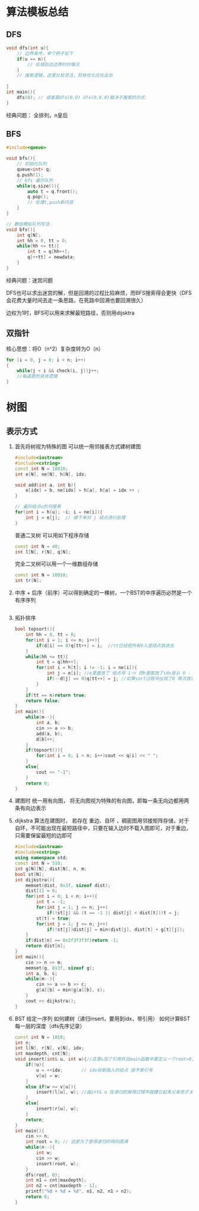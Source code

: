 # 算法模板总结

## DFS

```c++
void dfs(int u){
    // 边界条件，举个例子如下
    if(u == n){
        // 处理到达边界时的情况
    }
    // 搜索逻辑，这里比较灵活，剪枝优化应在此处
    
}
int main(){
    dfs(0); // 或者是dfs(0,0) dfs(0,0,0)取决于搜索的方式
}
```

经典问题： 全排列，n皇后

## BFS

```c++
#include<queue>

void bfs(){
    // 初始化队列
    queue<int> q;
    q.push(1);
    // bfs 遍历队列
    while(q.size()){
        auto t = q.front();
        q.pop();
        // 处理t,push新内容
    }
}

// 数组模拟队列写法
void bfs(){
    int q[N];
    int hh = 0, tt = 0;
    while(hh <= tt){
        int t = q[hh++];
        q[++tt] = newdata;
    }
}
```

经典问题：迷宫问题

DFS也可以求出迷宫的解，但是回溯的过程比较麻烦，而BFS搜索得会更快（DFS会花费大量时间去走一条思路，在死路中回溯也要回溯很久）

边权为1时，BFS可以用来求解最短路径，否则用dijsktra

## 双指针

核心思想：将O（n^2）复杂度转为O（n）

```C++
for (i = 0, j = 0; i < n; i++)
{
    while(j < i && check(i, j))j++;
    //每道题的具体逻辑
}
```



# 树图

## 表示方式


1. 首先将树视为特殊的图  可以统一用邻接表方式建树建图

   ```c++
   #include<iostream>
   #include<cstring>
   const int N = 10010;
   int e[N], ne[N], h[N], idx;
   
   void add(int a, int b){
       e[idx] = b, ne[idx] = h[a], h[a] = idx ++ ;
   }
   
   // 遍历结点u的邻接表
   for(int i = h[u]; ~i; i = ne[i]){
       int j = e[j];  // 接下来对 j 结点进行处理
   }
   ```

   普通二叉树 可以用如下程序存储

   ```c++
   const int N = 40;
   int l[N], r[N], q[N];
   ```

   完全二叉树可以用一个一维数组存储

   ```c++
   const int N = 10010;
   int tr[N];
   ```

2. 中序 + 后序（前序）可以得到确定的一棵树，一个BST的中序遍历必然是一个有序序列

   ```c++
   
   ```

3. 拓扑排序

   ```c++
   bool topsort(){
       int hh = 0, tt = 0;
       for(int i = 1; i <= n; i++){
           if(d[i] == 0)q[tt++] = i;  //tt已经把所有0入度结点放进去
       }
       while(hh <= tt){
           int t = q[hh++];
           for(int i = h[t]; i != -1; i = ne[i]){
               int j = e[i]; //e里面放了 结点号 1-n 而h里面放了idx是从 0 - ~
               if(--d[j] == 0)q[tt++] = j; //如果sort过程中出现了0 再次放进去
           }
       }
       if(tt == n)return true;
       return false;
   }
   int main(){
       while(m--){
           int a, b;
           cin >> a >> b;
           add(a, b);
           d[b]++;
       }
       if(topsort()){
           for(int i = 0; i < n; i++)cout << q[i] << " ";
       }
       else{
           cout << "-1";
       }
       return 0;
   }
   ```

4. 建图时 统一用有向图， 将无向图视为特殊的有向图，即每一条无向边都用两条有向边表示

5. dijkstra 算法在建图时， 若存在 重边、自环 ，稠密图用邻接矩阵存储，对于自环，不可能出现在最短路径中，只要在输入边时不载入图即可，对于重边，只需要保留最短的边即可

   ```c++
   #include<iostream>
   #include<cstring>
   using namespace std;
   const int N = 510;
   int g[N][N], dist[N], n, m;
   bool st[N];
   int dijkstra(){
       memset(dist, 0x3f, sizeof dist);
       dist[1] = 0;
       for(int i = 0; i < n; i++){
           int t = -1;
           for(int j = 1; j <= n; j++)
               if(!st[j] && (t == -1 || dist[j] < dist[t]))t = j;
           st[t] = true;
           for(int j = 1; j <= n; j++)
               if(!st[j])dist[j] = min(dist[j], dist[t] + g[t][j]);
       }
       if(dist[n] == 0x3f3f3f3f)return -1;
       return dist[n];
   }
   int main(){
       cin >> n >> m;
       memset(g, 0x3f, sizeof g);
       int a, b, c;
       while(m--){
           cin >> a >> b >> c;
           g[a][b] = min(g[a][b], c);
       }
       cout << dijkstra();
   }
   ```

6. BST 给定一序列 如何建树（递归insert，要用到idx，带引用） 如何计算BST每一层的深度（dfs先序记录）

   ```c++
   const int N = 1010;
   int n;
   int l[N], r[N], v[N], idx;
   int maxdepth, cnt[N];
   void insert(int& u, int w){//这里u加了引用并且main函数中要定义一个root=0,不能直接insert(0, w)
       if(!u){
           u = ++idx;		// idx给新插入的结点 授予索引号
           v[u] = w;
       }
       else if(w <= v[u]){
           insert(l[u], w);	//由int& u 在递归的掉用过程中就建立起来父亲孩子关系，更新了l,r数组
       }
       else{
           insert(r[u], w);
       }
       return;
   }
   int main(){
       cin >> n;
       int root = 0; // 这是为了使得递归的规则圆满
       while(n--){
           int w;
           cin >> w;
           insert(root, w);
       }
       dfs(root, 0);
       int n1 = cnt[maxdepth];
       int n2 = cnt[maxdepth - 1];
       printf("%d + %d = %d", n1, n2, n1 + n2);
       return 0;
   }
   ```

   

   
